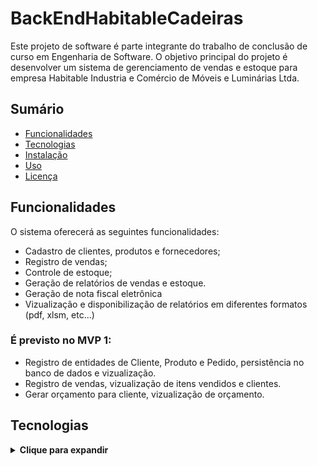 # BackEndHabitableCadeiras

Este projeto de software é parte integrante do trabalho de conclusão de curso em Engenharia de Software. O objetivo principal do projeto é desenvolver um sistema de gerenciamento de vendas e estoque para empresa Habitable Industria e Comércio de Móveis e Luminárias Ltda.

## Sumário

  * [Funcionalidades](#Funcionalidades)
  * [Tecnologias](#Tecnologias)
  * [Instalação](#Instalação)
  * [Uso](#Uso)
  * [Licença](#Licença)

## Funcionalidades

O sistema oferecerá as seguintes funcionalidades:

  * Cadastro de clientes, produtos e fornecedores;
  * Registro de vendas;
  * Controle de estoque;
  * Geração de relatórios de vendas e estoque.
  * Geração de nota fiscal eletrônica
  * Vizualização e disponibilização de relatórios em diferentes formatos (pdf, xlsm, etc...) 

### É previsto no MVP 1:

  * Registro de entidades de Cliente, Produto e Pedido, persistência no banco de dados e vizualização.
  * Registro de vendas, vizualização de itens vendidos e clientes.
  * Gerar orçamento para cliente, vizualização de orçamento.

## Tecnologias

<details>
  <summary><b>Clique para expandir</b></summary>

  * Java
  * Spring Boot
  * To do;

## Instalação

<details>
  <summary><b>Clique para expandir</b></summary>

  * Utilização da imagem docker...
  * To do;

## Uso

<details>
  <summary><b>Clique para expandir</b></summary>

  * To do;

## Licença

<details>
  <summary><b>Clique para expandir</b></summary>

  * To do;